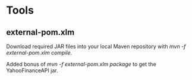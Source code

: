 # Tools

## external-pom.xlm
Download required JAR files into your local Maven repository with *mvn -f external-pom.xlm compile*.

Added bonus of *mvn -f external-pom.xlm package* to get the YahooFinanceAPI jar.